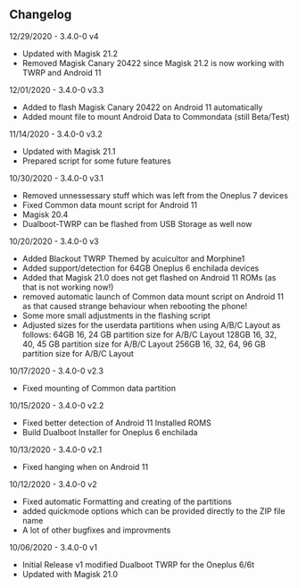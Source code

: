 
Changelog
---------

12/29/2020 - 3.4.0-0 v4
- Updated with Magisk 21.2
- Removed Magisk Canary 20422 since Magisk 21.2 is now working with TWRP and Android 11

12/01/2020 - 3.4.0-0 v3.3
- Added to flash Magisk Canary 20422 on Android 11 automatically
- Added mount file to mount Android Data to Commondata (still Beta/Test)


11/14/2020 - 3.4.0-0 v3.2
- Updated with Magisk 21.1
- Prepared script for some future features


10/30/2020 - 3.4.0-0 v3.1
- Removed unnessessary stuff which was left from the Oneplus 7 devices
- Fixed Common data mount script for Android 11
- Magisk 20.4
- Dualboot-TWRP can be flashed from USB Storage as well now
 

10/20/2020 - 3.4.0-0 v3
- Added Blackout TWRP Themed by acuicultor and Morphine1
- Added support/detection for 64GB Oneplus 6 enchilada devices
- Added that Magisk 21.0 does not get flashed on Android 11 ROMs (as that is not working now!)
- removed automatic launch of Common data mount script on Android 11 as that caused strange behaviour when rebooting the phone!
- Some more small adjustments in the flashing script
- Adjusted sizes for the userdata partitions when using A/B/C Layout as follows: 
  64GB    16, 24 GB partition size for A/B/C Layout
  128GB   16, 32, 40, 45 GB partition size for A/B/C Layout
  256GB   16, 32, 64, 96 GB partition size for A/B/C Layout


10/17/2020 - 3.4.0-0 v2.3
- Fixed mounting of Common data partition


10/15/2020 - 3.4.0-0 v2.2
- Fixed better detection of Android 11 Installed ROMS
- Build Dualboot Installer for Oneplus 6 enchilada


10/13/2020 - 3.4.0-0 v2.1
- Fixed hanging when on Android 11


10/12/2020 - 3.4.0-0 v2
- Fixed automatic Formatting and creating of the partitions
- added quickmode options which can be provided directly to the ZIP file name
- A lot of other bugfixes and improvments


10/06/2020 - 3.4.0-0 v1
- Initial Release v1 modified Dualboot TWRP for the Oneplus 6/6t
- Updated with Magisk 21.0


